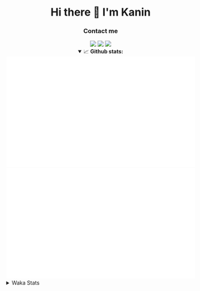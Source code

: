 <div align="center">
 <h1>Hi there 👋 I'm Kanin</h1>
 <h3>Contact me</h3>
 <a href="mailto:im@kanin.dev"><img src="https://img.shields.io/badge/gmail-%23D14836.svg?&style=for-the-badge&logo=gmail&logoColor=white"/></a>
 <a href="https://twitter.com/KaninDev"><img src="https://img.shields.io/badge/twitter-%231DA1F2.svg?&style=for-the-badge&logo=twitter&logoColor=white"/></a>
 <a href="https://www.linkedin.com/in/KaninDev"><img src="https://img.shields.io/badge/linkedin-%230077B5.svg?&style=for-the-badge&logo=linkedin&logoColor=white"/></a>
<details open>
  <summary>📈 <b>Github stats:</b></summary>
  <img src="https://github.com/Kanin/Kanin/blob/master/scripts/GitHubStats/generated/overview.svg"/>
  <img src="https://github.com/Kanin/Kanin/blob/master/scripts/GitHubStats/generated/languages.svg"/>
</details>
</div>

<details>
 <summary>Waka Stats</summary>

<!--START_SECTION:waka-->
![Profile Views](http://img.shields.io/badge/Profile%20Views-3-blue)

![Lines of code](https://img.shields.io/badge/From%20Hello%20World%20I%27ve%20Written-785853%20lines%20of%20code-blue)

**🐱 My Github Data** 

> 🏆 285 Contributions in the Year 2020
 > 
> 📦 5.4 kB Used in Github's Storage 
 > 
> 🚫 Not Opted to Hire
 > 
> 📜 6 Public Repositories
 > 
> 🔑 3 Private Repositories 

**I'm an Early 🐤** 

```text
🌞 Morning    91 commits     ██████░░░░░░░░░░░░░░░░░░░   26.84% 
🌆 Daytime    110 commits    ████████░░░░░░░░░░░░░░░░░   32.45% 
🌃 Evening    78 commits     █████░░░░░░░░░░░░░░░░░░░░   23.01% 
🌙 Night      60 commits     ████░░░░░░░░░░░░░░░░░░░░░   17.7%

```
📅 **I'm Most Productive on Sunday** 

```text
Monday       65 commits     ████░░░░░░░░░░░░░░░░░░░░░   19.17% 
Tuesday      40 commits     ███░░░░░░░░░░░░░░░░░░░░░░   11.8% 
Wednesday    52 commits     ███░░░░░░░░░░░░░░░░░░░░░░   15.34% 
Thursday     30 commits     ██░░░░░░░░░░░░░░░░░░░░░░░   8.85% 
Friday       31 commits     ██░░░░░░░░░░░░░░░░░░░░░░░   9.14% 
Saturday     46 commits     ███░░░░░░░░░░░░░░░░░░░░░░   13.57% 
Sunday       75 commits     █████░░░░░░░░░░░░░░░░░░░░   22.12%

```


📊 **This Week I Spent My Time On** 

```text
⌚︎ Time Zone: America/New_York

💬 Programming Languages: 
Python                   8 hrs 58 mins       ███████████████████████░░   94.57% 
virtualenv               20 mins             █░░░░░░░░░░░░░░░░░░░░░░░░   3.64% 
Other                    5 mins              ░░░░░░░░░░░░░░░░░░░░░░░░░   1.02% 
Text                     1 min               ░░░░░░░░░░░░░░░░░░░░░░░░░   0.34% 
YAML                     1 min               ░░░░░░░░░░░░░░░░░░░░░░░░░   0.33%

🔥 Editors: 
PyCharm                  9 hrs 29 mins       █████████████████████████   100.0%

🐱‍💻 Projects: 
Naila.py                 6 hrs 54 mins       ██████████████████░░░░░░░   72.69% 
TomsBot                  1 hr 58 mins        █████░░░░░░░░░░░░░░░░░░░░   20.75% 
sheri-discord            37 mins             █░░░░░░░░░░░░░░░░░░░░░░░░   6.56%

💻 Operating System: 
Windows                  9 hrs 29 mins       █████████████████████████   100.0%

```

**I Mostly Code in Python** 

```text
Python                   17 repos            ███████████████████░░░░░░   77.27% 
JavaScript               2 repos             ██░░░░░░░░░░░░░░░░░░░░░░░   9.09% 
Kotlin                   1 repo              █░░░░░░░░░░░░░░░░░░░░░░░░   4.55% 
HTML                     1 repo              █░░░░░░░░░░░░░░░░░░░░░░░░   4.55% 
Java                     1 repo              █░░░░░░░░░░░░░░░░░░░░░░░░   4.55%

```


**Timeline**

![Chart not found](https://github.com/Kanin/Kanin/blob/master/charts/bar_graph.png) 


<!--END_SECTION:waka-->
</details>
